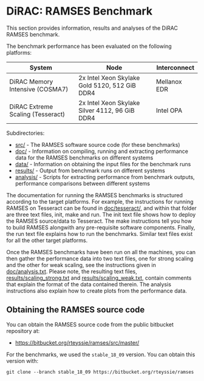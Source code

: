 # DiRAC: RAMSES Benchmark

This section provides information, results and analyses of the DiRAC RAMSES benchmark.

The benchmark performance has been evaluated on the following platforms:

| System | Node | Interconnect |
|--------|------|--------------|
| DiRAC Memory Intensive (COSMA7) | 2x Intel Xeon Skylake Gold 5120, 512 GiB DDR4 | Mellanox EDR |
| DiRAC Extreme Scaling (Tesseract) | 2x Intel Xeon Skylake Silver 4112, 96 GiB DDR4 | Intel OPA |

Subdirectories:

   - [src/](src/) - The RAMSES software source code (for these benchmarks)
   - [doc/](doc/) - Information on compiling, running and extracting performance data for the RAMSES benchmarks on different systems
   - [data/](data/) - Information on obtaining the input files for the benchmark runs
   - [results/](results/) - Output from benchmark runs on different systems
   - [analysis/](analysis/) - Scripts for extracting performance from benchmark outputs, performance comparisons between different systems
   
The documentation for running the RAMSES benchmarks is structured according to the target platforms. For example, the
instructions for running RAMSES on Tesseract can be found in [doc/tesseract/](doc/tesseract/), and within that folder are
three text files, init, make and run. The init text file shows how to deploy the RAMSES source/data to Tesseract. The make
instructions tell you how to build RAMSES alongwith any pre-requisite software components. Finally, the run text file explains
how to run the benchmarks. Similar text files exist for all the other target platforms.

Once the RAMSES benchmarks have been run on all the machines, you can then gather the performance data into
two text files, one for strong scaling and the other for weak scaling, see the instructions given in [doc/analysis.txt](doc/analysis.txt). Please note, the resulting text files, [results/scaling_strong.txt](results/scaling_strong.txt) and [results/scaling_weak.txt](results/scaling_weak.txt), contain comments that explain the format of the data contained
therein. The analysis instructions also explain how to create plots from the performance data.

## Obtaining the RAMSES source code

You can obtain the RAMSES source code from the public bitbucket repository at:

   - https://bitbucket.org/rteyssie/ramses/src/master/

For the benchmarks, we used the `stable_18_09` version. You can obtain this version with:

```
git clone --branch stable_18_09 https://bitbucket.org/rteyssie/ramses
```

